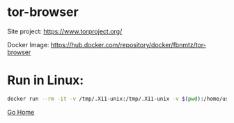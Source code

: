 # tor-browser

Site project:
https://www.torproject.org/

Docker Image:
https://hub.docker.com/repository/docker/fbnmtz/tor-browser

# Run in Linux:

```bash
docker run --rm -it -v /tmp/.X11-unix:/tmp/.X11-unix -v $(pwd):/home/user/share -e DISPLAY=$DISPLAY fbnmtz/tor-browser
```

[Go Home](../README.md)
